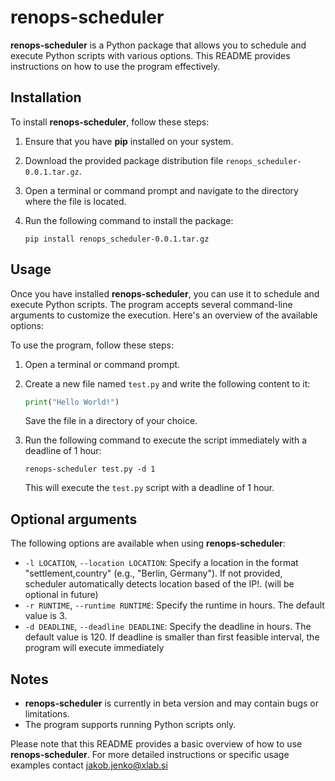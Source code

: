 # renops-scheduler

**renops-scheduler** is a Python package that allows you to schedule and execute Python scripts with various options. This README provides instructions on how to use the program effectively.

## Installation

To install **renops-scheduler**, follow these steps:

1. Ensure that you have **pip** installed on your system.
2. Download the provided package distribution file `renops_scheduler-0.0.1.tar.gz`.
3. Open a terminal or command prompt and navigate to the directory where the file is located.
4. Run the following command to install the package:

   ```
   pip install renops_scheduler-0.0.1.tar.gz
   ```

## Usage

Once you have installed **renops-scheduler**, you can use it to schedule and execute Python scripts. The program accepts several command-line arguments to customize the execution. Here's an overview of the available options:

To use the program, follow these steps:


1. Open a terminal or command prompt.
2. Create a new file named `test.py` and write the following content to it:

   ```python
   print("Hello World!")
   ```

   Save the file in a directory of your choice.

3. Run the following command to execute the script immediately with a deadline of 1 hour:

   ```
   renops-scheduler test.py -d 1
   ```

   This will execute the `test.py` script with a deadline of 1 hour.

## Optional arguments

The following options are available when using **renops-scheduler**:
- `-l LOCATION`, `--location LOCATION`: Specify a location in the format "settlement,country" (e.g., "Berlin, Germany"). If not provided, scheduler automatically detects location based of the IP!. (will be optional in future)
- `-r RUNTIME`, `--runtime RUNTIME`: Specify the runtime in hours. The default value is 3.
- `-d DEADLINE`, `--deadline DEADLINE`: Specify the deadline in hours. The default value is 120. If deadline is smaller than first feasible interval, the program will execute immediately

## Notes

- **renops-scheduler** is currently in beta version and may contain bugs or limitations.
- The program supports running Python scripts only.

Please note that this README provides a basic overview of how to use **renops-scheduler**. For more detailed instructions or specific usage examples contact jakob.jenko@xlab.si
